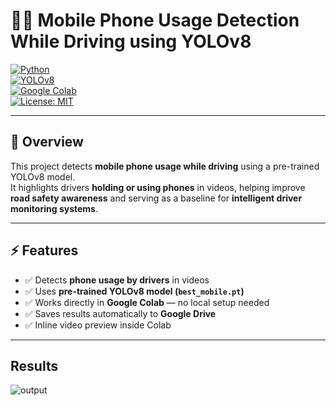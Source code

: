 # 🚗📱 Mobile Phone Usage Detection While Driving using YOLOv8  

[![Python](https://img.shields.io/badge/Python-3.10+-blue.svg)](https://www.python.org/)  
[![YOLOv8](https://img.shields.io/badge/YOLOv8-Ultralytics-brightgreen)](https://github.com/ultralytics/ultralytics)  
[![Google Colab](https://colab.research.google.com/assets/colab-badge.svg)](https://colab.research.google.com/)  
[![License: MIT](https://img.shields.io/badge/License-MIT-yellow.svg)](LICENSE)  

---

## 📌 Overview
This project detects **mobile phone usage while driving** using a pre-trained YOLOv8 model.  
It highlights drivers **holding or using phones** in videos, helping improve **road safety awareness** and serving as a baseline for **intelligent driver monitoring systems**.  

---

## ⚡ Features
- ✅ Detects **phone usage by drivers** in videos  
- ✅ Uses **pre-trained YOLOv8 model (`best_mobile.pt`)**  
- ✅ Works directly in **Google Colab** — no local setup needed  
- ✅ Saves results automatically to **Google Drive**  
- ✅ Inline video preview inside Colab  

---

## Results
![output](https://github.com/user-attachments/assets/92707f7a-2963-4138-8ee4-7ab1478cb857)

